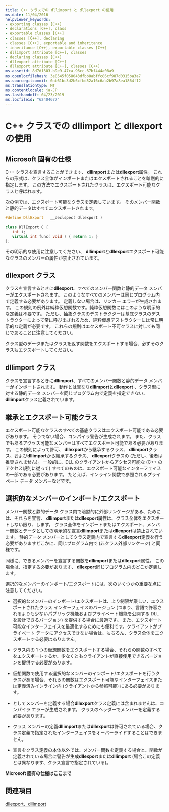```yaml
---
title: C++ クラスでの dllimport と dllexport の使用
ms.date: 11/04/2016
helpviewer_keywords:
- exporting classes [C++]
- declarations [C++], class
- exportable classes [C++]
- classes [C++], declaring
- classes [C++], exportable and inheritance
- inheritance [C++], exportable classes [C++]
- dllimport attribute [C++], classes
- declaring classes [C++]
- dllexport attribute [C++]
- dllexport attribute [C++], classes [C++]
ms.assetid: 8d7d1303-b9e9-47ca-96cc-67bf444a08a9
ms.openlocfilehash: 3e8545f058043dfbb8abffc86cf987d0315ba3a7
ms.sourcegitcommit: 0ab61bc3d2b6cfbd52a16c6ab2b97a8ea1864f12
ms.translationtype: MT
ms.contentlocale: ja-JP
ms.lasthandoff: 04/23/2019
ms.locfileid: "62404677"
---
```

# <a name="using-dllimport-and-dllexport-in-c-classes"></a>C++ クラスでの dllimport と dllexport の使用

## <a name="microsoft-specific"></a>Microsoft 固有の仕様

C++ クラスを宣言することができます、 **dllimport**または**dllexport**属性。 これらの形式は、クラス全体がインポートまたはエクスポートされることを暗黙的に指定します。 この方法でエクスポートされたクラスは、エクスポート可能なクラスと呼ばれます。

次の例では、エクスポート可能なクラスを定義しています。 そのメンバー関数と静的データはすべてエクスポートされます。

```cpp
#define DllExport   __declspec( dllexport )

class DllExport C {
   int i;
   virtual int func( void ) { return 1; }
};
```

その明示的な使用に注意してください、 **dllimport**と**dllexport**エクスポート可能なクラスのメンバーの属性が禁止されています。

##  <a name="_pluslang_using_dllimport_and_dllexport_in_c2b2bdllexportclasses"></a> dllexport クラス

クラスを宣言するときに**dllexport**、すべてのメンバー関数と静的データ メンバーがエクスポートされます。 このようなすべてのメンバーは同じプログラム内で定義する必要があります。 定義しない場合は、リンカー エラーが生成されます。 この規則の例外は純粋仮想関数です。純粋仮想関数にはこのような明示的な定義は不要です。 ただし、抽象クラスのデストラクターは基底クラスのデストラクターによって常に呼び出されるため、純粋仮想デストラクターには常に明示的な定義が必要です。 これらの規則はエクスポート不可クラスに対しても同じであることに注意してください。

クラス型のデータまたはクラスを返す関数をエクスポートする場合、必ずそのクラスもエクスポートしてください。

##  <a name="_pluslang_dllexport_classesdllexportclasses"></a> dllimport クラス

クラスを宣言するときに**dllimport**、すべてのメンバー関数と静的データ メンバーがインポートされます。 動作とは異なり**dllimport**と**dllexport** 、クラス型に対する静的データ メンバーを同じプログラム内で定義を指定できない、 **dllimport**クラス定義されています。

##  <a name="_pluslang_using_dllimport_and_dllexport_in_c2b2binheritanceandexportableclasses"></a> 継承とエクスポート可能クラス

エクスポート可能なクラスのすべての基底クラスはエクスポート可能である必要があります。 そうでない場合、コンパイラ警告が生成されます。 また、クラスでもあるアクセス可能なメンバーはすべてエクスポート可能である必要があります。 この規則によって許可、 **dllexport**から継承するクラス、 **dllimport**クラス、および**dllimport**から継承するクラス、 **dllexport**クラスの (ただし、後者は推奨されません)。 一般的に、DLL のクライアントからアクセス可能な (C++ のアクセス規則に従って) すべてのものは、エクスポート可能なインターフェイスの一部である必要があります。 たとえば、インライン関数で参照されるプライベート データ メンバーなどです。

##  <a name="_pluslang_using_dllimport_and_dllexport_in_c2b2bselectivememberimportexport"></a> 選択的なメンバーのインポート/エクスポート

メンバー関数と静的データ クラス内で暗黙的に外部リンケージがある、ためには、それらを宣言、 **dllimport**または**dllexport**属性は、クラス全体をエクスポートしない限り、します。 クラス全体をインポートまたはエクスポート、メンバー関数とデータとしての明示的な宣言**dllimport**または**dllexport**は禁止されています。 静的データ メンバーとしてクラス定義内で宣言する**dllexport**定義を行う必要がありますどこかに、同じプログラム内で (非クラス外部リンケージ) と同様です。

同様に、できるメンバーを宣言する関数を**dllimport**または**dllexport**属性。 この場合は、指定する必要があります、 **dllexport**同じプログラム内のどこか定義します。

選択的なメンバーのインポート/エクスポートには、次のいくつかの重要な点に注意してください。

- 選択的なメンバーのインポート/エクスポートは、より制限が厳しい、エクスポートされたクラス インターフェイスのバージョン (つまり、言語で許容されるよりも少ないパブリック機能およびプライベート機能を公開する DLL を設計できるバージョン) を提供する場合に最適です。 また、エクスポート可能なインターフェイスを最適化するためにも便利です。クライアントがプライベート データにアクセスできない場合は、もちろん、クラス全体をエクスポートする必要はありません。

- クラス内の 1 つの仮想関数をエクスポートする場合、それらの関数のすべてをエクスポートするか、少なくともクライアントが直接使用できるバージョンを提供する必要があります。

- 仮想関数で使用する選択的なメンバーのインポート/エクスポートを行うクラスがある場合、それらの関数はエクスポート可能なインターフェイスまたは定義済みインライン内 (クライアントから参照可能) にある必要があります。

- としてメンバーを定義する場合**dllexport**クラス定義には含まれませんは、コンパイラ エラーが生成されます。 クラスのヘッダーでメンバーを定義する必要があります。

- クラス メンバーの定義**dllimport**または**dllexport**は許可されている場合、クラス定義で指定されたインターフェイスをオーバーライドすることはできません。

- 宣言をクラス定義の本体以外では、メンバー関数を定義する場合と、関数が定義されている場合に警告が生成**dllexport**または**dllimport** (場合この定義とは異なります、クラス宣言で指定されている)。

**Microsoft 固有の仕様はここまで**

## <a name="see-also"></a>関連項目

[dllexport、dllimport](../cpp/dllexport-dllimport.md)